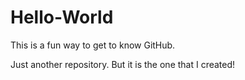 # Hello-World
This is a fun way to get to know GitHub.

Just another repository.  But it is the one that I created!

